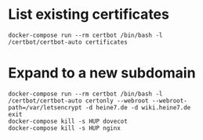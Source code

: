 # List existing certificates

```
docker-compose run --rm certbot /bin/bash -l
/certbot/certbot-auto certificates
```

# Expand to a new subdomain

```
docker-compose run --rm certbot /bin/bash -l
/certbot/certbot-auto certonly --webroot --webroot-path=/var/letsencrypt -d heine7.de -d wiki.heine7.de
exit
docker-compose kill -s HUP dovecot
docker-compose kill -s HUP nginx
```
